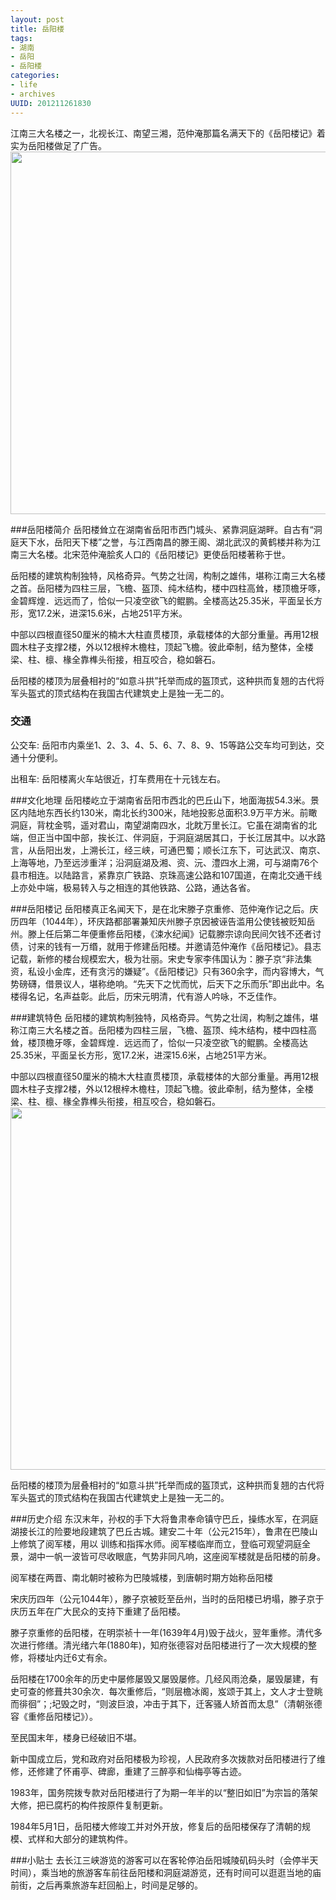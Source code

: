 ```yaml
---
layout: post
title: 岳阳楼
tags: 
- 湖南
- 岳阳
- 岳阳楼
categories:
- life
- archives
UUID: 201211261830
---
```


江南三大名楼之一，北视长江、南望三湘，范仲淹那篇名满天下的《岳阳楼记》着实为岳阳楼做足了广告。
<a href="{{site.aliyun_oss}}/assets/images/life/yueyanglou/yueyanglou.jpg" alt="岳阳楼" rel="prettyPhoto[{{page.UUID}}]">
<img src="{{site.aliyun_oss}}/assets/images/life/yueyanglou/yueyanglou.jpg" width="580px"/>
</a>

###岳阳楼简介
岳阳楼耸立在湖南省岳阳市西门城头、紧靠洞庭湖畔。自古有“洞庭天下水，岳阳天下楼”之誉，与江西南昌的滕王阁、湖北武汉的黄鹤楼并称为江南三大名楼。北宋范仲淹脍炙人口的《岳阳楼记》更使岳阳楼著称于世。

岳阳楼的建筑构制独特，风格奇异。气势之壮阔，构制之雄伟，堪称江南三大名楼之首。岳阳楼为四柱三层，飞檐、盔顶、纯木结构，楼中四柱高耸，楼顶檐牙啄，金碧辉煌．远远而了，恰似一只凌空欲飞的鲲鹏。全楼高达25.35米，平面呈长方形，宽17.2米，进深15.6米，占地251平方米。 　　

中部以四根直径50厘米的楠木大柱直贯楼顶，承载楼体的大部分重量。再用12根圆木柱子支撑2楼，外以12根梓木檐柱，顶起飞檐。彼此牵制，结为整体，全楼梁、柱、檩、椽全靠榫头衔接，相互咬合，稳如磐石。 　　

岳阳楼的楼顶为层叠相衬的“如意斗拱”托举而成的盔顶式，这种拱而复翘的古代将军头盔式的顶式结构在我国古代建筑史上是独一无二的。

### 交通
公交车:
岳阳市内乘坐1、2、3、4、5、6、7、8、9、15等路公交车均可到达，交通十分便利。

出租车:
岳阳楼离火车站很近，打车费用在十元钱左右。

###文化地理
岳阳楼屹立于湖南省岳阳市西北的巴丘山下，地面海拔54.3米。景区内陆地东西长约130米，南北长约300米，陆地投影总面积3.9万平方米。前瞰洞庭，背枕金鹗，遥对君山，南望湖南四水，北眈万里长江。它虽在湖南省的北端，但正当中国中部，挨长江、伴洞庭，于洞庭湖居其口，于长江居其中。以水路言，从岳阳出发，上溯长江，经三峡，可通巴蜀；顺长江东下，可达武汉、南京、上海等地，乃至远涉重洋；沿洞庭湖及湘、资、沅、澧四水上溯，可与湖南76个县市相连。以陆路言，紧靠京广铁路、京珠高速公路和107国道，在南北交通干线上亦处中端，极易转入与之相连的其他铁路、公路，通达各省。

###岳阳楼记
岳阳楼真正名闻天下，是在北宋滕子京重修、范仲淹作记之后。庆历四年（1044年），环庆路都部署兼知庆州滕子京因被诬告滥用公使钱被贬知岳州。滕上任后第二年便重修岳阳楼，《涑水纪闻》记载滕宗谅向民间欠钱不还者讨债，讨来的钱有一万缗，就用于修建岳阳楼。并邀请范仲淹作《岳阳楼记》。县志记载，新修的楼台规模宏大，极为壮丽。宋史专家李伟国认为：滕子京“非法集资，私设小金库，还有贪污的嫌疑”。《岳阳楼记》只有360余字，而内容博大，气势磅礴，借景议人，堪称绝响。“先天下之忧而忧，后天下之乐而乐”即出此中。名楼得名记，名声益彰。此后，历宋元明清，代有游人吟咏，不乏佳作。

###建筑特色
岳阳楼的建筑构制独特，风格奇异。气势之壮阔，构制之雄伟，堪称江南三大名楼之首。岳阳楼为四柱三层，飞檐、盔顶、纯木结构，楼中四柱高耸，楼顶檐牙啄，金碧辉煌．远远而了，恰似一只凌空欲飞的鲲鹏。全楼高达25.35米，平面呈长方形，宽17.2米，进深15.6米，占地251平方米。 　

中部以四根直径50厘米的楠木大柱直贯楼顶，承载楼体的大部分重量。再用12根圆木柱子支撑2楼，外以12根梓木檐柱，顶起飞檐。彼此牵制，结为整体，全楼梁、柱、檩、椽全靠榫头衔接，相互咬合，稳如磐石。 　　
<a href="{{site.aliyun_oss}}/assets/images/life/yueyanglou/yueyanglou-tf.jpg" alt="岳阳楼" rel="prettyPhoto[{{page.UUID}}]">
<img src="{{site.aliyun_oss}}/assets/images/life/yueyanglou/yueyanglou-tf.jpg" width="580px"/>
</a>

岳阳楼的楼顶为层叠相衬的“如意斗拱”托举而成的盔顶式，这种拱而复翘的古代将军头盔式的顶式结构在我国古代建筑史上是独一无二的。

###历史介绍
东汉末年，孙权的手下大将鲁肃奉命镇守巴丘，操练水军，在洞庭湖接长江的险要地段建筑了巴丘古城。建安二十年（公元215年），鲁肃在巴陵山上修筑了阅军楼，用以 训练和指挥水师。阅军楼临岸而立，登临可观望洞庭全景，湖中一帆一波皆可尽收眼底，气势非同凡响，这座阅军楼就是岳阳楼的前身。　

阅军楼在两晋、南北朝时被称为巴陵城楼，到唐朝时期方始称岳阳楼

宋庆历四年（公元1044年），滕子京被贬至岳州，当时的岳阳楼已坍塌，滕子京于庆历五年在广大民众的支持下重建了岳阳楼。 　　

滕子京重修的岳阳楼，在明崇祯十一年(1639年4月)毁于战火，翌年重修。清代多次进行修缮。清光绪六年(1880年)，知府张德容对岳阳楼进行了一次大规模的整修，将楼址内迁6丈有余。 　　

岳阳楼在1700余年的历史中屡修屡毁又屡毁屡修。几经风雨沧桑，屡毁屡建，有史可查的修葺共30余次．每次重修后，“则层檐冰阁，岌颂于其上，文人才士登眺而徘徊”；;圮毁之时，“则波巨浪，冲击于其下，迁客骚人矫首而太息”（清朝张德容《重修岳阳楼记》）。 　　

至民国末年，楼身已经破旧不堪。 　　

新中国成立后，党和政府对岳阳楼极为珍视，人民政府多次拨款对岳阳楼进行了维修，还修建了怀甫亭、碑廊，重建了三醉亭和仙梅亭等古迹。 　　

1983年，国务院拨专款对岳阳楼进行了为期一年半的以“整旧如旧”为宗旨的落架大修，把已腐朽的构件按原件复制更新。 　　

1984年5月1日，岳阳楼大修竣工并对外开放，修复后的岳阳楼保存了清朝的规模、式样和大部分的建筑构件。

###小贴士
去长江三峡游览的游客可以在客轮停泊岳阳城陵矶码头时（会停半天时间），乘当地的旅游客车前往岳阳楼和洞庭湖游览，还有时间可以逛逛当地的庙前街，之后再乘旅游车赶回船上，时间是足够的。
